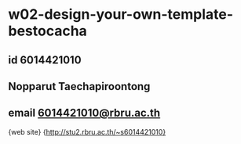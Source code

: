 # w02-design-your-own-template-bestocacha
## id 6014421010
## Nopparut Taechapiroontong
## email 6014421010@rbru.ac.th

{web site}
{http://stu2.rbru.ac.th/~s6014421010}
